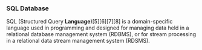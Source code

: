 ### SQL Database

SQL (Structured Query __Language__)[5][6][7][8] is a domain-specific language used in programming and designed for managing data held in a relational database management system (RDBMS), or for stream processing in a relational data stream management system (RDSMS).
